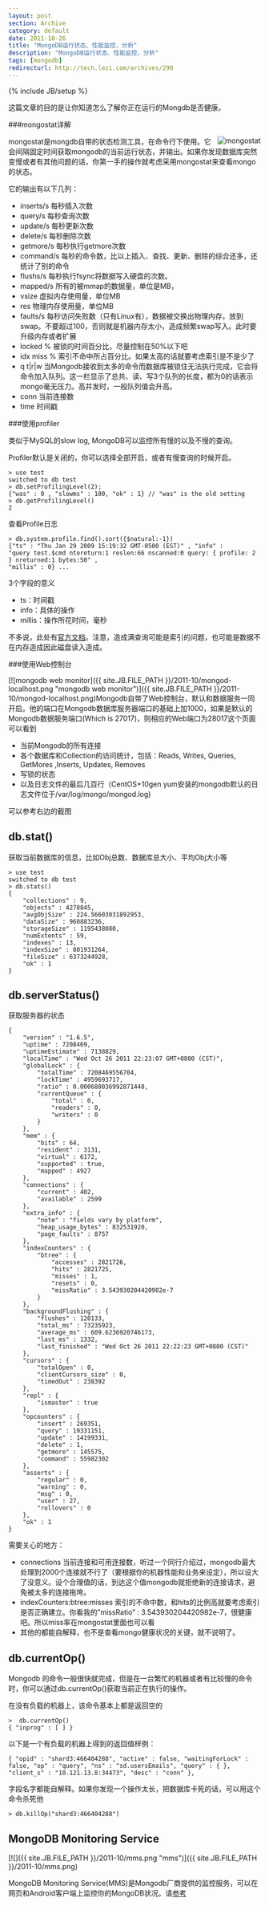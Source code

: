 ```yaml
---
layout: post
section: Archive
category: default
date: 2011-10-26
title: "MongoDB运行状态、性能监控，分析"
description: "MongoDB运行状态、性能监控，分析"
tags: [mongodb]
redirecturl: http://tech.lezi.com/archives/290
---
```

{% include JB/setup %}

这篇文章的目的是让你知道怎么了解你正在运行的Mongdb是否健康。

###mongostat详解

<img src="{{ site.JB.FILE_PATH }}/2011-10/mongod_stat-300x46.png" title="mongod_stat" alt="mongostat" style="float:right;">
mongostat是mongdb自带的状态检测工具，在命令行下使用。它会间隔固定时间获取mongodb的当前运行状态，并输出。如果你发现数据库突然变慢或者有其他问题的话，你第一手的操作就考虑采用mongostat来查看mongo的状态。

它的输出有以下几列：

-   inserts/s 每秒插入次数
-   query/s 每秒查询次数
-   update/s 每秒更新次数
-   delete/s 每秒删除次数
-   getmore/s 每秒执行getmore次数
-   command/s 每秒的命令数，比以上插入、查找、更新、删除的综合还多，还统计了别的命令
-   flushs/s 每秒执行fsync将数据写入硬盘的次数。
-   mapped/s 所有的被mmap的数据量，单位是MB，
-   vsize 虚拟内存使用量，单位MB
-   res 物理内存使用量，单位MB
-   faults/s 每秒访问失败数（只有Linux有），数据被交换出物理内存，放到swap。不要超过100，否则就是机器内存太小，造成频繁swap写入。此时要升级内存或者扩展
-   locked % 被锁的时间百分比，尽量控制在50%以下吧
-   idx miss % 索引不命中所占百分比。如果太高的话就要考虑索引是不是少了
-   q t\|r\|w 当Mongodb接收到太多的命令而数据库被锁住无法执行完成，它会将命令加入队列。这一栏显示了总共、读、写3个队列的长度，都为0的话表示mongo毫无压力。高并发时，一般队列值会升高。
-   conn 当前连接数
-   time 时间戳

###使用profiler

类似于MySQL的slow log, MongoDB可以监控所有慢的以及不慢的查询。

Profiler默认是关闭的，你可以选择全部开启，或者有慢查询的时候开启。

    > use test
    switched to db test
    > db.setProfilingLevel(2);
    {"was" : 0 , "slowms" : 100, "ok" : 1} // "was" is the old setting
    > db.getProfilingLevel()
    2

查看Profile日志

    > db.system.profile.find().sort({$natural:-1})
    {"ts" : "Thu Jan 29 2009 15:19:32 GMT-0500 (EST)" , "info" :
    "query test.$cmd ntoreturn:1 reslen:66 nscanned:0 query: { profile: 2 } nreturned:1 bytes:50" ,
    "millis" : 0} ...


3个字段的意义

-   ts：时间戳
-   info：具体的操作
-   millis：操作所花时间，毫秒

不多说，此处有[官方文档](http://www.mongodb.org/display/DOCS/Database+Profiler)。注意，造成满查询可能是索引的问题，也可能是数据不在内存造成因此磁盘读入造成。

###使用Web控制台

[![mongodb web
monitor]({{ site.JB.FILE_PATH }}/2011-10/mongod-localhost.png "mongodb web monitor")]({{ site.JB.FILE_PATH }}/2011-10/mongod-localhost.png)Mongodb自带了Web控制台，默认和数据服务一同开启。他的端口在Mongodb数据库服务器端口的基础上加1000，如果是默认的Mongodb数据服务端口(Which is 27017)，则相应的Web端口为28017这个页面可以看到

-   当前Mongodb的所有连接
-   各个数据库和Collection的访问统计，包括：Reads, Writes, Queries, GetMores ,Inserts, Updates, Removes
-   写锁的状态
-   以及日志文件的最后几百行（CentOS+10gen yum安装的mongodb默认的日志文件位于/var/log/mongo/mongod.log)

可以参考右边的截图

db.stat()
---------

获取当前数据库的信息，比如Obj总数、数据库总大小、平均Obj大小等

    > use test
    switched to db test
    > db.stats()
    {
        "collections" : 9,
        "objects" : 4278845,
        "avgObjSize" : 224.56603031892953,
        "dataSize" : 960883236,
        "storageSize" : 1195438080,
        "numExtents" : 59,
        "indexes" : 13,
        "indexSize" : 801931264,
        "fileSize" : 6373244928,
        "ok" : 1
    }

db.serverStatus()
--------------------

获取服务器的状态

    {
        "version" : "1.6.5",
        "uptime" : 7208469,
        "uptimeEstimate" : 7138829,
        "localTime" : "Wed Oct 26 2011 22:23:07 GMT+0800 (CST)",
        "globalLock" : {
            "totalTime" : 7208469556704,
            "lockTime" : 4959693717,
            "ratio" : 0.000688036992871448,
            "currentQueue" : {
                "total" : 0,
                "readers" : 0,
                "writers" : 0
            }
        },
        "mem" : {
            "bits" : 64,
            "resident" : 3131,
            "virtual" : 6172,
            "supported" : true,
            "mapped" : 4927
        },
        "connections" : {
            "current" : 402,
            "available" : 2599
        },
        "extra_info" : {
            "note" : "fields vary by platform",
            "heap_usage_bytes" : 832531920,
            "page_faults" : 8757
        },
        "indexCounters" : {
            "btree" : {
                "accesses" : 2821726,
                "hits" : 2821725,
                "misses" : 1,
                "resets" : 0,
                "missRatio" : 3.543930204420982e-7
            }
        },
        "backgroundFlushing" : {
            "flushes" : 120133,
            "total_ms" : 73235923,
            "average_ms" : 609.6236920746173,
            "last_ms" : 1332,
            "last_finished" : "Wed Oct 26 2011 22:22:23 GMT+0800 (CST)"
        },
        "cursors" : {
            "totalOpen" : 0,
            "clientCursors_size" : 0,
            "timedOut" : 238392
        },
        "repl" : {
            "ismaster" : true
        },
        "opcounters" : {
            "insert" : 269351,
            "query" : 19331151,
            "update" : 14199331,
            "delete" : 1,
            "getmore" : 145575,
            "command" : 55982302
        },
        "asserts" : {
            "regular" : 0,
            "warning" : 0,
            "msg" : 0,
            "user" : 27,
            "rollovers" : 0
        },
        "ok" : 1
    }

需要关心的地方：

-   connections 当前连接和可用连接数，听过一个同行介绍过，mongodb最大处理到2000个连接就不行了（要根据你的机器性能和业务来设定），所以设大了没意义。设个合理值的话，到达这个值mongodb就拒绝新的连接请求，避免被太多的连接拖垮。
-   indexCounters:btree:misses 索引的不命中数，和hits的比例高就要考虑索引是否正确建立。你看我的”missRatio” : 3.543930204420982e-7，很健康吧。所以miss率在mongostat里面也可以看
-   其他的都能自解释，也不是查看mongo健康状况的关键，就不说明了。

db.currentOp()
--------------

Mongodb
的命令一般很快就完成，但是在一台繁忙的机器或者有比较慢的命令时，你可以通过db.currentOp()获取当前正在执行的操作。

在没有负载的机器上，该命令基本上都是返回空的

    >  db.currentOp()
    { "inprog" : [ ] }

以下是一个有负载的机器上得到的返回值样例：

    { "opid" : "shard3:466404288", "active" : false, "waitingForLock" : false, "op" : "query", "ns" : "sd.usersEmails", "query" : { }, "client_s" : "10.121.13.8:34473", "desc" : "conn" },

字段名字都能自解释。如果你发现一个操作太长，把数据库卡死的话，可以用这个命令杀死他

    > db.killOp("shard3:466404288")

MongoDB Monitoring Service
--------------------------

[![]({{ site.JB.FILE_PATH }}/2011-10/mms.png "mms")]({{ site.JB.FILE_PATH }}/2011-10/mms.png)

MongoDB Monitoring Service(MMS)是Mongodb厂商提供的监控服务，可以在网页和Android客户端上监控你的MongoDB状况。请[参考](http://blog.nosqlfan.com/html/3171.html)
